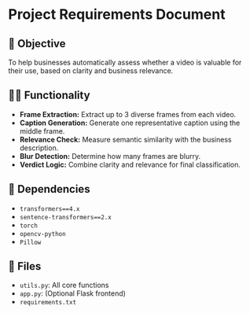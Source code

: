 # Project Requirements Document

## 🎯 Objective
To help businesses automatically assess whether a video is valuable for their use, based on clarity and business relevance.

## 👨‍💻 Functionality
- **Frame Extraction:** Extract up to 3 diverse frames from each video.
- **Caption Generation:** Generate one representative caption using the middle frame.
- **Relevance Check:** Measure semantic similarity with the business description.
- **Blur Detection:** Determine how many frames are blurry.
- **Verdict Logic:** Combine clarity and relevance for final classification.

## 🧰 Dependencies
- `transformers==4.x`
- `sentence-transformers==2.x`
- `torch`
- `opencv-python`
- `Pillow`

## 📂 Files
- `utils.py`: All core functions
- `app.py`: (Optional Flask frontend)
- `requirements.txt`
